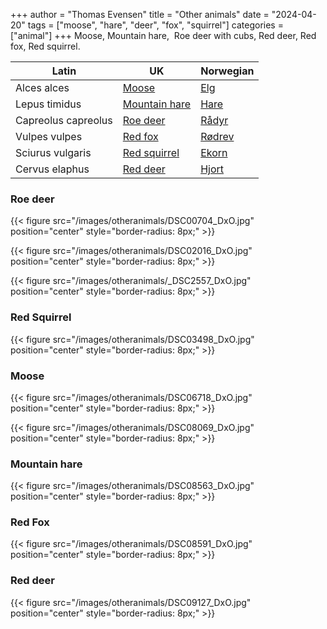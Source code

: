 +++
author = "Thomas Evensen"
title = "Other animals"
date = "2024-04-20"
tags = ["moose", "hare", "deer", "fox", "squirrel"]
categories = ["animal"]
+++
Moose, Mountain hare,  Roe deer with cubs, Red deer, Red fox, Red squirrel.

| Latin     | UK | Norwegian |
| --------- |  --------- |    --------- |
| Alces alces | [Moose](https://en.wikipedia.org/wiki/Moose) | [Elg](https://no.wikipedia.org/wiki/Elg) |
| Lepus timidus | [Mountain hare](https://en.wikipedia.org/wiki/Mountain_hare) | [Hare](https://no.wikipedia.org/wiki/Hare) |
| Capreolus capreolus  | [Roe deer](https://en.wikipedia.org/wiki/Roe_deer) | [Rådyr](https://no.wikipedia.org/wiki/Rådyr) |
| Vulpes vulpes | [Red fox](https://en.wikipedia.org/wiki/Red_fox) |  [Rødrev](https://no.wikipedia.org/wiki/Rødrev) |
| Sciurus vulgaris | [Red squirrel](https://en.wikipedia.org/wiki/Red_squirrel) |  [Ekorn](https://no.wikipedia.org/wiki/Ekorn)|
| Cervus elaphus | [Red deer](https://en.wikipedia.org/wiki/Red_deer) |  [Hjort](https://no.wikipedia.org/wiki/Hjort)|

### Roe deer

{{< figure src="/images/otheranimals/DSC00704_DxO.jpg" position="center" style="border-radius: 8px;" >}}

{{< figure src="/images/otheranimals/DSC02016_DxO.jpg" position="center" style="border-radius: 8px;" >}}

{{< figure src="/images/otheranimals/_DSC2557_DxO.jpg" position="center" style="border-radius: 8px;" >}}

### Red Squirrel

{{< figure src="/images/otheranimals/DSC03498_DxO.jpg" position="center" style="border-radius: 8px;" >}}

### Moose

{{< figure src="/images/otheranimals/DSC06718_DxO.jpg" position="center" style="border-radius: 8px;" >}}

{{< figure src="/images/otheranimals/DSC08069_DxO.jpg" position="center" style="border-radius: 8px;" >}}

### Mountain hare

{{< figure src="/images/otheranimals/DSC08563_DxO.jpg" position="center" style="border-radius: 8px;" >}}

### Red Fox

{{< figure src="/images/otheranimals/DSC08591_DxO.jpg" position="center" style="border-radius: 8px;" >}}

### Red deer

{{< figure src="/images/otheranimals/DSC09127_DxO.jpg" position="center" style="border-radius: 8px;" >}}
